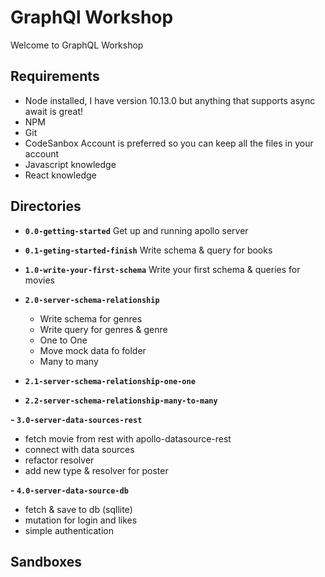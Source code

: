 # GraphQl Workshop
Welcome to GraphQL Workshop

## Requirements

- Node installed, I have version 10.13.0 but anything that supports async await is great!
- NPM
- Git
- CodeSanbox Account is preferred so you can keep all the files in your account
- Javascript knowledge
- React knowledge
 

## Directories
- **`0.0-getting-started`**
  Get up and running apollo server

- **`0.1-geting-started-finish`**
  Write schema & query for books

- **`1.0-write-your-first-schema`**
  Write your first schema & queries for movies

- **`2.0-server-schema-relationship`**
  - Write schema for genres
  - Write query for genres & genre
  - One to One
  - Move mock data fo folder
  - Many to many
  
- **`2.1-server-schema-relationship-one-one`**
- **`2.2-server-schema-relationship-many-to-many`**

**- `3.0-server-data-sources-rest`**  
  - fetch movie from rest with apollo-datasource-rest
  - connect with data sources
  - refactor resolver
  - add new type & resolver for poster

**- `4.0-server-data-source-db`**
  - fetch & save to db (sqllite)
  - mutation for login and likes
  - simple authentication

 

 ## Sandboxes
  